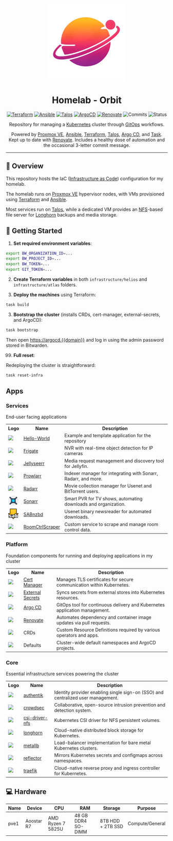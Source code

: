 <div align="center">

<img src="https://raw.githubusercontent.com/Myrenic/Orbit/refs/heads/main/docs/branding/logo-transparant-bg.png?raw=true" alt="Orbit Logo" width="240"/>

#  Homelab - Orbit 

[![Terraform](https://img.shields.io/badge/Terraform-%235835CC.svg?logo=terraform&logoColor=white)](https://www.terraform.io/)
[![Ansible](https://img.shields.io/badge/Ansible-%231A1918.svg?logo=ansible&logoColor=white)](https://www.ansible.com/)
[![Talos](https://img.shields.io/badge/Talos-blue?logo=kubernetes&logoColor=white)](https://www.talos.dev/)
[![ArgoCD](https://img.shields.io/badge/ArgoCD-orange?logo=argo&logoColor=white)](https://argo-cd.readthedocs.io/)
[![Renovate](https://img.shields.io/badge/Renovate-enabled-brightgreen?logo=renovatebot)](https://github.com/renovatebot/renovate)
![Commits](https://img.shields.io/badge/commits-lost--count-blueviolet)
![Status](https://img.shields.io/badge/status-stable-green)

Repository for managing a [Kubernetes](https://kubernetes.io/) cluster through [GitOps](https://en.wikipedia.org/wiki/DevOps) workflows.

Powered by [Proxmox VE](https://www.proxmox.com/en/proxmox-virtual-environment), [Ansible](https://www.ansible.com/), [Terraform](https://www.terraform.io/), [Talos](https://talos.dev), [Argo CD](https://argoproj.github.io/cd/), and [Task](https://taskfile.dev/).
Kept up to date with [Renovate](https://www.mend.io/renovate/).
Includes a healthy dose of automation and the occasional 3-letter commit message.

</div>

---

## 📖 Overview

This repository hosts the IaC ([Infrastructure as Code](https://en.wikipedia.org/wiki/Infrastructure_as_code)) configuration for my homelab.

The homelab runs on [Proxmox VE](https://www.proxmox.com/en/proxmox-virtual-environment) hypervisor nodes, with VMs provisioned using [Terraform](https://www.terraform.io/) and [Ansible](https://www.ansible.com/).

Most services run on [Talos](https://www.talos.dev/), while a dedicated VM provides an [NFS](https://en.wikipedia.org/wiki/Network_File_System)-based file server for [Longhorn](https://longhorn.io/) backups and media storage.

## 🚀 Getting Started

1. **Set required environment variables**:

```bash
export BW_ORGANIZATION_ID=...
export BW_PROJECT_ID=...
export BW_TOKEN=...
export GIT_TOKEN=...
```

2. **Create Terraform variables** in both `infrastructure/helios` and `infrastructure/atlas` folders.

3. **Deploy the machines** using Terraform:

```bash
task build
```

3. **Bootstrap the cluster** (installs CRDs, cert-manager, external-secrets, and ArgoCD):

```bash
task bootstrap
```

Then open [https://argocd.{{domain}}](https://argocd.{{domain}}) and log in using the admin password stored in Bitwarden.

99. **Full reset**:

Redeploying the cluster is straightforward:

```bash
task reset-infra
```

## Apps

### Services

End-user facing applications

<table>
    <tr>
        <th>Logo</th>
        <th>Name</th>
        <th>Description</th>
    </tr>
    <tr>
        <td><img width="32" src="https://cdn.jsdelivr.net/gh/homarr-labs/dashboard-icons/svg/bytestash.svg"></td>
        <td><a href="https://github.com/crccheck/docker-hello-world">Hello-World</a></td>
        <td>Example and template application for the repository</td>
    </tr>
    <tr>
        <td><img width="32" src="https://cdn.jsdelivr.net/gh/homarr-labs/dashboard-icons/svg/frigate.svg"></td>
        <td><a href="https://github.com/blakeblackshear/frigate">Frigate</a></td>
        <td>NVR with real-time object detection for IP cameras</td>
    </tr>
    <tr>
        <td><img width="32" src="https://cdn.jsdelivr.net/gh/walkxcode/dashboard-icons/svg/jellyseerr.svg"></td>
        <td><a href="https://github.com/Fallenbagel/jellyseerr">Jellyseerr</a></td>
        <td>Media request management and discovery tool for Jellyfin.</td>
    </tr>
    <tr>
        <td><img width="32" src="https://cdn.jsdelivr.net/gh/walkxcode/dashboard-icons/svg/prowlarr.svg"></td>
        <td><a href="https://github.com/Prowlarr/Prowlarr">Prowlarr</a></td>
        <td>Indexer manager for integrating with Sonarr, Radarr, and more.</td>
    </tr>
    <tr>
        <td><img width="32" src="https://cdn.jsdelivr.net/gh/walkxcode/dashboard-icons/svg/radarr.svg"></td>
        <td><a href="https://radarr.video/">Radarr</a></td>
        <td>Movie collection manager for Usenet and BitTorrent users.</td>
    </tr>
    <tr>
        <td><img width="32" src="https://raw.githubusercontent.com/walkxcode/dashboard-icons/master/svg/sonarr.svg"></td>
        <td><a href="https://sonarr.tv/">Sonarr</a></td>
        <td>Smart PVR for TV shows, automating downloads and organization.</td>
    </tr>
    <tr>
        <td><img width="32" src="https://raw.githubusercontent.com/walkxcode/dashboard-icons/master/svg/sabnzbd.svg"></td>
        <td><a href="https://sabnzbd.org/">SABnzbd</a></td>
        <td>Usenet binary newsreader for automated downloads.</td>
    </tr>
    <tr>
        <td><img width="32" src="https://avatars.githubusercontent.com/u/38107502?s=48&v=4"></td>
        <td><a href="https://github.com/Myrenic/RoomctrlScraper">RoomCtrlScraper</a></td>
        <td>Custom service to scrape and manage room control data.</td>
    </tr>
</table>

### Platform

Foundation components for running and deploying applications in my cluster

<table>
    <tr>
        <th>Logo</th>
        <th>Name</th>
        <th>Description</th>
    </tr>
    <tr>
        <td><img width="32" src="https://cdn.jsdelivr.net/gh/walkxcode/dashboard-icons/svg/cert-manager.svg"></td>
        <td><a href="https://cert-manager.io/">Cert Manager</a></td>
        <td>Manages TLS certificates for secure communication within Kubernetes.</td>
    </tr>
    <tr>
        <td><img width="32" src="https://external-secrets.io/latest/pictures/eso-round-logo.svg"></td>
        <td><a href="https://external-secrets.io/latest/">External Secrets</a></td>
        <td>Syncs secrets from external stores into Kubernetes resources.</td>
    </tr>
    <tr>
        <td><img width="32" src="https://argo-cd.readthedocs.io/en/stable/assets/logo.png"></td>
        <td><a href="https://argo-cd.readthedocs.io/en/stable/">Argo CD</a></td>
        <td>GitOps tool for continuous delivery and Kubernetes application management.</td>
    </tr>
    <tr>
        <td><img width="32" src="https://www.svgrepo.com/download/374041/renovate.svg"></td>
        <td><a href="https://github.com/renovatebot/renovate">Renovate</a></td>
        <td>Automates dependency and container image updates via pull requests.</td>
    </tr>
    <tr>
        <td><img width="32" src="https://avatars.githubusercontent.com/u/38107502?s=48&v=4"></td>
        <td>CRDs</td>
        <td>Custom Resource Definitions required by various operators and apps.</td>
    </tr>
    <tr>
        <td><img width="32" src="https://avatars.githubusercontent.com/u/38107502?s=48&v=4"></td>
        <td>Defaults</td>
        <td>Cluster-wide default namespaces and ArgoCD projects.</td>
    </tr>
</table>

### Core

Essential infrastructure services powering the cluster

<table>
    <tr>
        <th>Logo</th>
        <th>Name</th>
        <th>Description</th>
    </tr>
    <tr>
        <td><img width="32" src="https://cdn.jsdelivr.net/gh/walkxcode/dashboard-icons/svg/authentik.svg"></td>
        <td><a href="https://goauthentik.io/">authentik</a></td>
        <td>Identity provider enabling single sign-on (SSO) and centralized user management.</td>
    </tr>
    <tr>
        <td><img width="32" src="https://cdn.jsdelivr.net/gh/walkxcode/dashboard-icons/svg/crowdsec.svg"></td>
        <td><a href="https://www.crowdsec.net/">crowdsec</a></td>
        <td>Collaborative, open-source intrusion prevention and detection system.</td>
    </tr>
    <tr>
        <td><img width="32" src="https://artifacthub.io/static/media/placeholder_pkg_helm.png"></td>
        <td><a href="https://github.com/kubernetes-csi/csi-driver-nfs">csi-driver-nfs</a></td>
        <td>Kubernetes CSI driver for NFS persistent volumes.</td>
    </tr>
    <tr>
        <td><img width="32" src="https://cdn.jsdelivr.net/gh/walkxcode/dashboard-icons/svg/longhorn.svg"></td>
        <td><a href="https://longhorn.io/">longhorn</a></td>
        <td>Cloud-native distributed block storage for Kubernetes.</td>
    </tr>
    <tr>
        <td><img width="32" src="https://cdn.jsdelivr.net/gh/walkxcode/dashboard-icons/svg/metallb.svg"></td>
        <td><a href="https://metallb.universe.tf/">metallb</a></td>
        <td>Load-balancer implementation for bare metal Kubernetes clusters.</td>
    </tr>
    <tr>
        <td><img width="32" src="https://avatars.githubusercontent.com/u/33608853?s=48&v=4"></td>
        <td><a href="https://github.com/emberstack/kubernetes-reflector">reflector</a></td>
        <td>Mirrors Kubernetes secrets and configmaps across namespaces.</td>
    </tr>
    <tr>
        <td><img width="32" src="https://cdn.jsdelivr.net/gh/walkxcode/dashboard-icons/svg/traefik.svg"></td>
        <td><a href="https://traefik.io/">traefik</a></td>
        <td>Cloud-native reverse proxy and ingress controller for Kubernetes.</td>
    </tr>
</table>

## 💻 Hardware

| Name    | Device                 | CPU               | RAM             | Storage          | Purpose           |
|---------|------------------------|-----------------|----------------|-----------------|------------------|
| pve1 | Aoostar R7             | AMD Ryzen 7 5825U | 48 GB DDR4 SO-DIMM | 8TB HDD + 2TB SSD           | Compute/General   |
